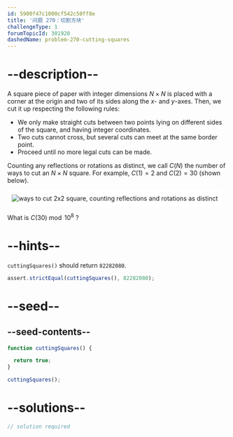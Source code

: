 ```yaml
---
id: 5900f47c1000cf542c50ff8e
title: '问题 270：切割方块'
challengeType: 1
forumTopicId: 301920
dashedName: problem-270-cutting-squares
---
```


# --description--

A square piece of paper with integer dimensions $N×N$ is placed with a corner at the origin and two of its sides along the $x$- and $y$-axes. Then, we cut it up respecting the following rules:

- We only make straight cuts between two points lying on different sides of the square, and having integer coordinates.
- Two cuts cannot cross, but several cuts can meet at the same border point.
- Proceed until no more legal cuts can be made.

Counting any reflections or rotations as distinct, we call $C(N)$ the number of ways to cut an $N×N$ square. For example, $C(1) = 2$ and $C(2) = 30$ (shown below).

<img class="img-responsive center-block" alt="ways to cut 2x2 square, counting reflections and rotations as distinct" src="https://cdn.freecodecamp.org/curriculum/project-euler/cutting-squares.gif" style="background-color: white; padding: 10px;" />

What is $C(30)\bmod {10}^8$ ?

# --hints--

`cuttingSquares()` should return `82282080`.

```js
assert.strictEqual(cuttingSquares(), 82282080);
```

# --seed--

## --seed-contents--

```js
function cuttingSquares() {

  return true;
}

cuttingSquares();
```

# --solutions--

```js
// solution required
```
